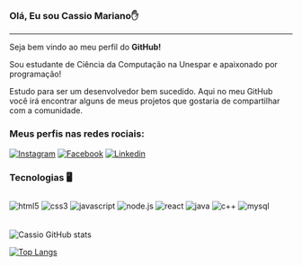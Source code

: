 ### <b>Olá, Eu sou Cassio Mariano✋</b>
<hr>

Seja bem vindo ao meu perfil do <b>GitHub!</b>

Sou estudante de Ciência da Computação na Unespar e apaixonado por programação!
<br>

Estudo para ser um desenvolvedor bem sucedido. Aqui no meu GitHub você irá encontrar alguns de meus projetos que gostaria de compartilhar com a comunidade.


### Meus perfis nas redes rociais:

[![Instagram](https://img.shields.io/badge/Instagram-E4405F?style=for-the-badge&logo=instagram&logoColor=white)](https://www.instagram.com/cassiofreitas01/)
[![Facebook](https://img.shields.io/badge/Facebook-1877F2?style=for-the-badge&logo=facebook&logoColor=white)](https://www.facebook.com/cassiomariano01/)
[![Linkedin](https://img.shields.io/badge/LinkedIn-0077B5?style=for-the-badge&logo=linkedin&logoColor=white)](https://www.linkedin.com/in/cassio-mariano1/)

### Tecnologias 🖥️

<div style="display: inline-block; margin:10px 0 20px;">   
    <img alt="html5" src="https://img.shields.io/badge/HTML5-E34F26?style=for-the-badge&logo=html5&logoColor=white"/>
    <img alt="css3" src="https://img.shields.io/badge/CSS3-1572B6?style=for-the-badge&logo=css3&logoColor=white"/>
    <img alt="javascript" src="https://img.shields.io/badge/JavaScript-323330?style=for-the-badge&logo=javascript&logoColor=F7DF1E"/>
    <img alt="node.js" src="https://img.shields.io/badge/Node.js-43853D?style=for-the-badge&logo=node.js&logoColor=white"/>
    <img alt="react" src="https://img.shields.io/badge/React-20232A?style=for-the-badge&logo=react&logoColor=61DAF"/>
    <img alt="java" src="https://img.shields.io/badge/Java-ED8B00?style=for-the-badge&logo=openjdk&logoColor=white"/>
    <img alt="c++" src="https://img.shields.io/badge/C%2B%2B-00599C?style=for-the-badge&logo=c%2B%2B&logoColor=white"/>
    <img alt="mysql" src="https://img.shields.io/badge/MySQL-005C84?style=for-the-badge&logo=mysql&logoColor=white"/>
</div>
<br>

![Cassio GitHub stats](https://github-readme-stats-sigma-five.vercel.app/api?username=cassioffw&show_icons=true&theme=dark)

[![Top Langs](https://github-readme-stats-sigma-five.vercel.app/api/top-langs/?username=cassioffw&layout=compact)](https://github.com/cassioffw/github-readme-stats)

